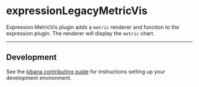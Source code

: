 # expressionLegacyMetricVis

Expression MetricVis plugin adds a `metric` renderer and function to the expression plugin. The renderer will display the `metric` chart.

---

## Development

See the [kibana contributing guide](https://github.com/elastic/kibana/blob/main/CONTRIBUTING.md) for instructions setting up your development environment.
